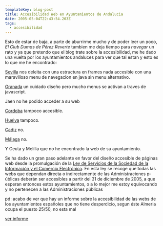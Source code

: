 ```yaml
---
templateKey: blog-post
title: Accesibilidad Web en Ayuntamientos de Andalucia
date: 2005-05-04T22:43:54.263Z
tags:
  - accesibilidad
---
```

Esto de estar de baja, a parte de aburrirme mucho y de poder leer un poco, *El Club Dumas de Pérez Reverte* tambien me deja tiempo para *navegar* un rato y ya que pretendo que el blog trate sobre la accesibilidad, me he dado una vuelta por los ayuntamientos andaluces para ver que tal estan y esto es lo que me he encontrado:

[Sevilla](http://www.sevilla.org/) nos deleita con una estructura en frames nada accesible con una maravilloso menu de navegacion en java sin menu alternativo.

[Granada](http://www.granada.org/) un cuidado diseño pero mucho menus se activan a traves de javascript.

Jaen no he podido acceder a su web

[Cordoba](http://www.ayuncordoba.e.s/portal/web/index.jsp) tampoco accesible.

[Huelva](http://www.ayuntamientohuelva.es/) tampoco.

[Cadiz](http://www.cadizayto.es/) no.

[Málaga](http://www.ayto-malaga.es/) no.

Y Ceuta y Melilla que no he encontrado la web de su ayuntamiento.

Se ha dado un gran paso adelante en favor del diseño accesible de páginas web desde la promulgaci­ón de la [Ley de Servicios de la Sociedad de la Informaci­ón y el Comercio Electr­ónico](http://www.lssi.es/servlet/ContentServer?cid=1027319093719&pagename=OpenMarket/Xcelerate/Render&c=Page). En esta ley se recoge que todas las webs que dependan directa o indirectamente de las Administraciones p­úblicas deberán ser accesibles a partir del 31 de diciembre de 2005, a que esperan entonces estos ayuntamientos, o a lo mejor me estoy equivocando y no pertenecen a las Administraciones p­úblicas 

pd: acabo de ver que hay un informe sobre la accesibilidad de las webs de los ayuntamientos españoles que no tiene desperdicio, segun éste Almeria ocupa el puesto 25/50, no esta mal [](http://www.acctiva.com/recursos/AcctivaAyuntamientos05.pdf)

[ver informe](http://www.acctiva.com/recursos/AcctivaAyuntamientos05.pdf)